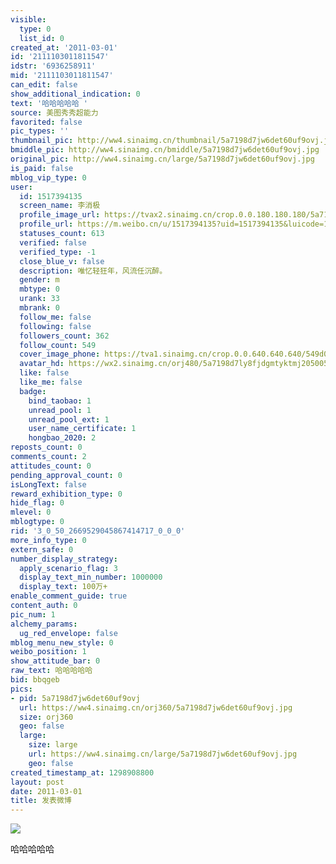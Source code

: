 ```yaml
---
visible:
  type: 0
  list_id: 0
created_at: '2011-03-01'
id: '2111103011811547'
idstr: '6936258911'
mid: '2111103011811547'
can_edit: false
show_additional_indication: 0
text: '哈哈哈哈哈 '
source: 美图秀秀超能力
favorited: false
pic_types: ''
thumbnail_pic: http://ww4.sinaimg.cn/thumbnail/5a7198d7jw6det60uf9ovj.jpg
bmiddle_pic: http://ww4.sinaimg.cn/bmiddle/5a7198d7jw6det60uf9ovj.jpg
original_pic: http://ww4.sinaimg.cn/large/5a7198d7jw6det60uf9ovj.jpg
is_paid: false
mblog_vip_type: 0
user:
  id: 1517394135
  screen_name: 李消极
  profile_image_url: https://tvax2.sinaimg.cn/crop.0.0.180.180.180/5a7198d7ly8fjdgmtyktmj20500500so.jpg?KID=imgbed,tva&Expires=1606400256&ssig=oKF%2F8uerHG
  profile_url: https://m.weibo.cn/u/1517394135?uid=1517394135&luicode=10000011&lfid=2304131517394135_-_WEIBO_SECOND_PROFILE_WEIBO
  statuses_count: 613
  verified: false
  verified_type: -1
  close_blue_v: false
  description: 唯忆轻狂年，风流任沉醉。
  gender: m
  mbtype: 0
  urank: 33
  mbrank: 0
  follow_me: false
  following: false
  followers_count: 362
  follow_count: 549
  cover_image_phone: https://tva1.sinaimg.cn/crop.0.0.640.640.640/549d0121tw1egm1kjly3jj20hs0hsq4f.jpg
  avatar_hd: https://wx2.sinaimg.cn/orj480/5a7198d7ly8fjdgmtyktmj20500500so.jpg
  like: false
  like_me: false
  badge:
    bind_taobao: 1
    unread_pool: 1
    unread_pool_ext: 1
    user_name_certificate: 1
    hongbao_2020: 2
reposts_count: 0
comments_count: 2
attitudes_count: 0
pending_approval_count: 0
isLongText: false
reward_exhibition_type: 0
hide_flag: 0
mlevel: 0
mblogtype: 0
rid: '3_0_50_2669529045867414717_0_0_0'
more_info_type: 0
extern_safe: 0
number_display_strategy:
  apply_scenario_flag: 3
  display_text_min_number: 1000000
  display_text: 100万+
enable_comment_guide: true
content_auth: 0
pic_num: 1
alchemy_params:
  ug_red_envelope: false
mblog_menu_new_style: 0
weibo_position: 1
show_attitude_bar: 0
raw_text: 哈哈哈哈哈 ​​​
bid: bbqgeb
pics:
- pid: 5a7198d7jw6det60uf9ovj
  url: https://ww4.sinaimg.cn/orj360/5a7198d7jw6det60uf9ovj.jpg
  size: orj360
  geo: false
  large:
    size: large
    url: https://ww4.sinaimg.cn/large/5a7198d7jw6det60uf9ovj.jpg
    geo: false
created_timestamp_at: 1298908800
layout: post
date: 2011-03-01
title: 发表微博
---
```


![](http://ww4.sinaimg.cn/large/5a7198d7jw6det60uf9ovj.jpg)

哈哈哈哈哈 

